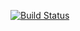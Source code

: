 [![Build Status](https://travis-ci.org/kevin30505/Travis.svg?branch=master)](https://travis-ci.org/kevin30505/Travis)
